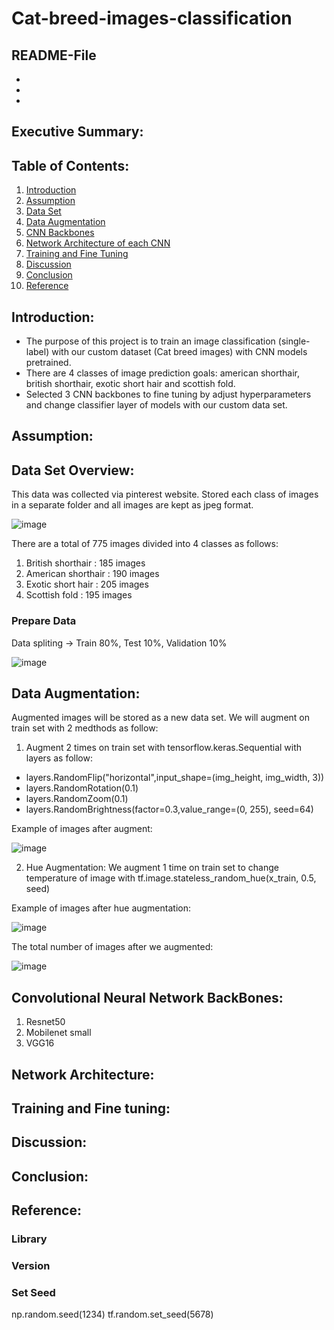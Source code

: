 # Cat-breed-images-classification
## README-File
-
-
-

## Executive Summary:


## Table of Contents:
1. [Introduction](#introduction)
2. [Assumption](#assumption)
3. [Data Set](#dataset)
4. [Data Augmentation](#augment)
5. [CNN Backbones](#bb)
7. [Network Architecture of each CNN](#architecture)
8. [Training and Fine Tuning](#finetuning)
9. [Discussion](#discussion)
10. [Conclusion](#conclusion)
11. [Reference](#reference)

## Introduction: <a name="introduction"></a>
- The purpose of this project is to train an image classification (single-label) with our custom dataset (Cat breed images) with CNN models pretrained.
- There are 4 classes of image prediction goals: american shorthair, british shorthair, exotic short hair and scottish fold. 
- Selected 3 CNN backbones to fine tuning by adjust hyperparameters and change classifier layer of models with our custom data set.

## Assumption: <a name="assumption"></a>


## Data Set Overview: <a name="dataset"></a>
This data was collected via pinterest website. Stored each class of images in a separate folder and all images are kept as jpeg format.

![image](https://user-images.githubusercontent.com/80414593/196963734-1461e440-6c55-4321-9e2e-c528bb4be783.png)

There are a total of 775 images divided into 4 classes as follows:
1. British shorthair : 185 images
2. American shorthair : 190 images
3. Exotic short hair : 205 images
4. Scottish fold : 195 images

### Prepare Data
Data spliting -> Train 80%, Test 10%, Validation 10%

![image](https://user-images.githubusercontent.com/80414593/196958239-74da6aee-fd42-45d4-ab7e-124770b51674.png)

## Data Augmentation: <a name="augment"></a>
Augmented images will be stored as a new data set. We will augment on train set with 2 medthods as follow:

1. Augment 2 times on train set with tensorflow.keras.Sequential with layers as follow:
  - layers.RandomFlip("horizontal",input_shape=(img_height, img_width, 3))
  - layers.RandomRotation(0.1)
  - layers.RandomZoom(0.1)
  - layers.RandomBrightness(factor=0.3,value_range=(0, 255), seed=64)

Example of images after augment:

![image](https://user-images.githubusercontent.com/80414593/196961061-5875f4fa-2825-46d8-98f9-fa4c2febe11b.png)


2. Hue Augmentation: We augment 1 time on train set to change temperature of image with tf.image.stateless_random_hue(x_train, 0.5, seed)

Example of images after hue augmentation:

![image](https://user-images.githubusercontent.com/80414593/196975525-2386a39e-7cc5-4047-b37b-e62ff725627b.png)

The total number of images after we augmented:

![image](https://user-images.githubusercontent.com/80414593/196957976-45e6b369-4ca0-46e5-beb9-566c5a9cf825.png)



## Convolutional Neural Network BackBones: <a name="bb"></a>
1. Resnet50 
2. Mobilenet small
3. VGG16

## Network Architecture: <a name="architecture"></a>


## Training and Fine tuning: <a name="finetuning"></a>

## Discussion: <a name="discussion"></a>

## Conclusion: <a name="conclusion"></a>

## Reference: <a name="reference"></a>
### Library

### Version

### Set Seed
np.random.seed(1234)
tf.random.set_seed(5678)

